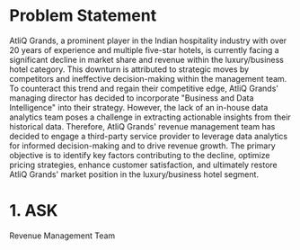 # Problem Statement  
AtliQ Grands, a prominent player in the Indian hospitality industry with over 20 years of experience and multiple five-star hotels, is currently facing a significant decline in market share and revenue within the luxury/business hotel category. This downturn is attributed to strategic moves by competitors and ineffective decision-making within the management team. To counteract this trend and regain their competitive edge, AtliQ Grands' managing director has decided to incorporate "Business and Data Intelligence" into their strategy. However, the lack of an in-house data analytics team poses a challenge in extracting actionable insights from their historical data. Therefore, AtliQ Grands' revenue management team has decided to engage a third-party service provider to leverage data analytics for informed decision-making and to drive revenue growth. The primary objective is to identify key factors contributing to the decline, optimize pricing strategies, enhance customer satisfaction, and ultimately restore AtliQ Grands' market position in the luxury/business hotel segment.    

# 1. ASK  
Revenue Management Team    
